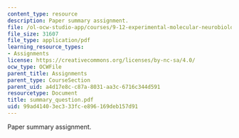 ```yaml
---
content_type: resource
description: Paper summary assignment.
file: /ol-ocw-studio-app/courses/9-12-experimental-molecular-neurobiology-fall-2006/99ad41403ec333fce896169deb157d91_summary_question.pdf
file_size: 31607
file_type: application/pdf
learning_resource_types:
- Assignments
license: https://creativecommons.org/licenses/by-nc-sa/4.0/
ocw_type: OCWFile
parent_title: Assignments
parent_type: CourseSection
parent_uid: a4d17e8c-c87a-8031-aa3c-6716c344d591
resourcetype: Document
title: summary_question.pdf
uid: 99ad4140-3ec3-33fc-e896-169deb157d91
---
```

Paper summary assignment.